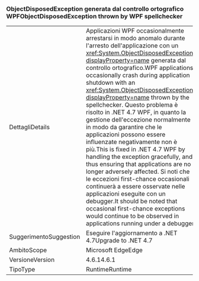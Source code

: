 ### <a name="objectdisposedexception-thrown-by-wpf-spellchecker"></a><span data-ttu-id="d9f58-101">ObjectDisposedException generata dal controllo ortografico WPF</span><span class="sxs-lookup"><span data-stu-id="d9f58-101">ObjectDisposedException thrown by WPF spellchecker</span></span>

|   |   |
|---|---|
|<span data-ttu-id="d9f58-102">Dettagli</span><span class="sxs-lookup"><span data-stu-id="d9f58-102">Details</span></span>|<span data-ttu-id="d9f58-103">Applicazioni WPF occasionalmente arrestarsi in modo anomalo durante l'arresto dell'applicazione con un <xref:System.ObjectDisposedException?displayProperty=name> generata dal controllo ortografico.</span><span class="sxs-lookup"><span data-stu-id="d9f58-103">WPF applications occasionally crash during application shutdown with an <xref:System.ObjectDisposedException?displayProperty=name> thrown by the spellchecker.</span></span> <span data-ttu-id="d9f58-104">Questo problema è risolto in .NET 4.7 WPF, in quanto la gestione dell'eccezione normalmente in modo da garantire che le applicazioni possono essere influenzate negativamente non è più.</span><span class="sxs-lookup"><span data-stu-id="d9f58-104">This is fixed in .NET 4.7 WPF by handling the exception gracefully, and thus ensuring that applications are no longer adversely affected.</span></span> <span data-ttu-id="d9f58-105">Si noti che le eccezioni first-chance occasionali continuerà a essere osservate nelle applicazioni eseguite con un debugger.</span><span class="sxs-lookup"><span data-stu-id="d9f58-105">It should be noted that occasional first-chance exceptions would continue to be observed in applications running under a debugger.</span></span>|
|<span data-ttu-id="d9f58-106">Suggerimento</span><span class="sxs-lookup"><span data-stu-id="d9f58-106">Suggestion</span></span>|<span data-ttu-id="d9f58-107">Eseguire l'aggiornamento a .NET 4.7</span><span class="sxs-lookup"><span data-stu-id="d9f58-107">Upgrade to .NET 4.7</span></span>|
|<span data-ttu-id="d9f58-108">Ambito</span><span class="sxs-lookup"><span data-stu-id="d9f58-108">Scope</span></span>|<span data-ttu-id="d9f58-109">Microsoft Edge</span><span class="sxs-lookup"><span data-stu-id="d9f58-109">Edge</span></span>|
|<span data-ttu-id="d9f58-110">Versione</span><span class="sxs-lookup"><span data-stu-id="d9f58-110">Version</span></span>|<span data-ttu-id="d9f58-111">4.6.1</span><span class="sxs-lookup"><span data-stu-id="d9f58-111">4.6.1</span></span>|
|<span data-ttu-id="d9f58-112">Tipo</span><span class="sxs-lookup"><span data-stu-id="d9f58-112">Type</span></span>|<span data-ttu-id="d9f58-113">Runtime</span><span class="sxs-lookup"><span data-stu-id="d9f58-113">Runtime</span></span>|

